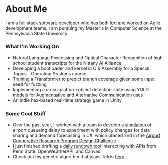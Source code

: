 # About Me

I am a full stack software developer who has both led and worked on Agile development teams. I am pursuing my Master's in Computer Science at the Pennsylvania State University.

### What I'm Working On

* Natural Language Processing and Optical Character Recognition of high school student transcripts for the Nittany AI Alliance
* Developing a bootloader and kernel in C & Assembly for a Special Topics - Operating Systems course
* Training a Transformer to predict branch coverage given some input seed for fuzzing
* Implementing a cross-platform object detection suite using YOLO models for Augmentative and Alternative Communication uses
* An indie hex-based real-time strategy game in Unity

### Some Cool Stuff

* Over the past year, I worked with a team to develop a [simulation](https://youtu.be/0fcY2BvbY5o) of airport queueing delay to experiment with policy changes for data sharing and demand forecasting in C#, which placed 2nd in the [Airport Cooperative Research Program Design Challenge](https://vsgc.odu.edu/acrpdesigncompetition/auto-draft/)
* I just finished drafting a [daily rundown tool](https://github.com/JFamo/PsuToday) interacting with APIs from Penn State, OpenWeatherAPI, and Canvas
* Check out my genetic algorithm that plays Tetris [here](https://jfamo.github.io/javascript-tetris/)
